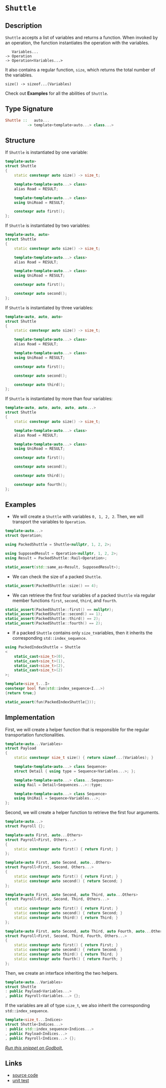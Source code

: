 <!-- Copyright 2024 Feng Mofan
SPDX-License-Identifier: Apache-2.0 -->

# `Shuttle`

## Description

`Shuttle` accepts a list of variables and returns a function.
When invoked by an operation, the function instantiates the operation with the variables.

<pre><code>   Variables...
-> Operation
-> Operation&lt;Variables...&gt;</code></pre>

It also contains a regular function, `size`, which returns the total number of the variables.

<pre><code>size() -> sizeof...(Variables)</code></pre>

Check out **Examples** for all the abilities of `Shuttle`.

## Type Signature

```Haskell
Shuttle ::   auto...
          -> template<template<auto...> class...>
```

## Structure

If `Shuttle` is instantiated by one variable:

```C++
template<auto>
struct Shuttle
{
    static constexpr auto size() -> size_t;

    template<template<auto...> class>
    alias Road = RESULT;

    template<template<auto...> class>
    using UniRoad = RESULT;

    constexpr auto first();
};
```

If `Shuttle` is instantiated by two variables:

```C++
template<auto, auto>
struct Shuttle
{
    static constexpr auto size() -> size_t;

    template<template<auto...> class>
    alias Road = RESULT;

    template<template<auto...> class>
    using UniRoad = RESULT;

    constexpr auto first();

    constexpr auto second();
};
```

If `Shuttle` is instantiated by three variables:

```C++
template<auto, auto, auto>
struct Shuttle
{
    static constexpr auto size() -> size_t;

    template<template<auto...> class>
    alias Road = RESULT;

    template<template<auto...> class>
    using UniRoad = RESULT;

    constexpr auto first();

    constexpr auto second();

    constexpr auto third();
};
```

If `Shuttle` is instantiated by more than four variables:

```C++
template<auto, auto, auto, auto, auto...>
struct Shuttle
{
    static constexpr auto size() -> size_t;

    template<template<auto...> class>
    alias Road = RESULT;

    template<template<auto...> class>
    using UniRoad = RESULT;

    constexpr auto first();

    constexpr auto second();

    constexpr auto third();

    constexpr auto fourth();
};
```

## Examples

- We will create a `Shuttle` with variables `0, 1, 2, 2`.
Then, we will transport the variables to `Operation`.

```C++
template<auto...>
struct Operation;

using PackedShuttle = Shuttle<nullptr, 1, 2, 2>;

using SupposedResult = Operation<nullptr, 1, 2, 2>;
using Result = PackedShuttle::Rail<Operation>;

static_assert(std::same_as<Result, SupposedResult>);
```

- We can check the size of a packed `Shuttle`.

```C++
static_assert(PackedShuttle::size() == 4);
```

- We can retrieve the first four variables of a packed `Shuttle` via regular member functions `first`, `second`, `third`, and `fourth`.

```C++
static_assert(PackedShuttle::first() == nullptr);
static_assert(PackedShuttle::second() == 1);
static_assert(PackedShuttle::third() == 2);
static_assert(PackedShuttle::fourth() == 2);
```

- If a packed `Shuttle` contains only `size_t`variables, then it inherits the corresponding `std::index_sequence`.

```C++
using PackedIndexShuttle = Shuttle
<
    static_cast<size_t>(0),
    static_cast<size_t>(1),
    static_cast<size_t>(2),
    static_cast<size_t>(2)
>;

template<size_t...I>
constexpr bool fun(std::index_sequence<I...>)
{return true;}

static_assert(fun(PackedIndexShuttle{}));
```

## Implementation

First, we will create a helper function that is responsible for the regular transportation functionalities.

```C++
template<auto...Variables>
struct Payload
{
    static constexpr size_t size() { return sizeof...(Variables); }

    template<template<auto...> class Sequence>
    struct Detail { using type = Sequence<Variables...>; };

    template<template<auto...> class...Sequences>
    using Rail = Detail<Sequences...>::type;

    template<template<auto...> class Sequence>
    using UniRail = Sequence<Variables...>;
};
```

Second, we will create a helper function to retrieve the first four arguments.

```C++
template<auto...>
struct Payroll {};

template<auto First, auto...Others>
struct Payroll<First, Others...>
{
    static constexpr auto first() { return First; }
};

template<auto First, auto Second, auto...Others>
struct Payroll<First, Second, Others...>
{
    static constexpr auto first() { return First; }
    static constexpr auto second() { return Second; }
};

template<auto First, auto Second, auto Third, auto...Others>
struct Payroll<First, Second, Third, Others...>
{
    static constexpr auto first() { return First; }
    static constexpr auto second() { return Second; }
    static constexpr auto third() { return Third; }
};

template<auto First, auto Second, auto Third, auto Fourth, auto...Others>
struct Payroll<First, Second, Third, Fourth, Others...>
{
    static constexpr auto first() { return First; }
    static constexpr auto second() { return Second; }
    static constexpr auto third() { return Third; }
    static constexpr auto fourth() { return Fourth; }
};
```

Then, we create an interface inheriting the two helpers.

```C++
template<auto...Variables>
struct Shuttle
: public Payload<Variables...>
, public Payroll<Variables...> {};
```

If the variables are all of type `size_t`, we also inherit the corresponding `std::index_sequence`.

```C++
template<size_t...Indices>
struct Shuttle<Indices...>
: public std::index_sequence<Indices...>
, public Payload<Indices...>
, public Payroll<Indices...> {};
```

[*Run this snippet on Godbolt.*](https://godbolt.org/#z:OYLghAFBqd5QCxAYwPYBMCmBRdBLAF1QCcAaPECAMzwBtMA7AQwFtMQByARg9KtQYEAysib0QXACx8BBAKoBnTAAUAHpwAMvAFYTStJg1DIApACYAQuYukl9ZATwDKjdAGFUtAK4sGe1wAyeAyYAHI%2BAEaYxCAAnADMpAAOqAqETgwe3r56KWmOAkEh4SxRMQm2mPYFDEIETMQEWT5%2BXJXVGXUNBEVhkdFxiQr1jc05bcPdvSVlgwCUtqhexMjsHObxwcjeWADUJvFuyMPoWFQH2CYaAIIbWzuY%2B4dejrSEAJ4XV7c3BJgsSQMfwObiYL1QADooQA1Bp4JgRegKL43YbELwOXbKJjvWioJjob4mADsVhuuwpu0mjmQuzQDGGmFUSWIVLwAC9MAB9AhszkQOb7Um7YiYAjLBh8zCoKhQiEQWHEeGIzAKOYHCxCgAiRPJlL%2BAKBmBBBsBTGBhzBRDlFzpBgUCl2QkwAEcvIxVijrpSqQR0ZitWKmHQhZqvGkjLsCO8ko8Dlqna73QxPYdFcqkTb4pd4pqSTrc7rvfr/maLW5TUaQVbIVDbdsmA65c63R7VV6feHgsBdgAlYO0J4JwP1OgglvJ1YKLPYEAgaOxjVFn2V83Gw6r8s1md2xuOidtjuUruRuQMPD9kPxxOtlPrtzphGZuvZpc3fNvn7XTf37cvy6on6GK8ti7zEJ4g4klYxIFmSX4/tW4K7AAYngxDDKQux/hCADyBAINEyKvoB/ogTi4G0LQIKoehBCYXhBHoTORKkt8PrUngtL0oyzKsjWuw0LRAqhiKYoSihaHDBq2osbBRYIZaSE0RhWFIc69LoJh2EMYRXposBWLkRB1GSXRiYafR%2BGEcx76sXqFIcVxAg8SyqlEAJpnCVBonisQkrKQQ0kfvZvrmpxdLOX8vFuagVKYBpXnCqKvmSupAiErmMm2XJ76/KWVaKe5AVaWp8XpSV7kACoIGhmkxXKOnoXpQGYqBFFUYcxXmeVuzVbVlmMdO/4sXB7H1DSEUMlFrn8YJwyJZqyXiQFQUwWxlKOZNLl8UhSgJYK3lLX53UMBleZrSFm3cdNO3ufhtULT54l9cQZ1Zbca2Frl375WuiFFaZFWxWlp1A71NWvWDyFLI0CBAw1VlNcR1z6a1RmUSZtGYSDdUvXV0PLPhA3WcNtmjRt43hddTIzUhc0EI9R3%2BaZq06pdlNOVNNO3bFe3pYzYnHTjrPrQ5HNbTdMVRhD6ACyl4O1SL7NhZz21S/whMIHLy0w/hSsfTl8G/Vu4Jyo%2BKpEQBKMtbyQgIC8BD0N8IC7EkXiIuFoF4gSILm8%2BEJephbse7SbXGWmcJPqqO5QR%2BX1G4af2HGknI8nKACSp2ce2yOo7b9sEI796Z/gU42dcLvB28tInHOwRYKoXJKLeqZuCX2dDQHyNB%2B71eGbi%2BIZW3Wdl6T1w9yH/ftSC7ej132ChnHcHfAA9AAVBvm9b9vK%2Br1vvXYEIlVCLsW%2B7zc6/b1fm/n1%2Bdwpg8TxHAIqxJAQlvycbv6m2Pee7DhsZiBhQEJ%2BPem8JK0V2NgVQrBASPDPkWE8PZsTIAANaYHQHbB29AhxOgLkXEEDAvCUTfmQXYbRdhmEwmYL48dvhIKdF4JIeQMG9lVMQ3k14AHRGAQwQhxDaCkMwhQqhlDaFwQYWwhQHDcEoPQZg/B4gQCXg6m4bhQCajiKLI5Lke5ogM1riABQrBuSNhBFIjh2MmEsPQBY2ggVszqjoRffeOMoEwMNPAm%2B2iOa6IdPoiAciMFYMLkolOmAvLxALAmSQTjl4uPAXjdxsCcEIO%2BjovRjRAlMDQcExR7AQD00idE3YRCSF%2Bjid8DJ/islBIUdggpfNTrFOvFwSpgEVZ%2BKULUnJ8iQlFznPdV6LSomUPadbTpmSGZ1P6UojWsMRkJjMOMsBG8UK6wQMkzxp9vHfQYXUkuTJZlxlGccokhxRahRpFyUQUlk4cm5A47AEANALEuTo25Di3DhJ5BcCAbTSDvN8Z8kEPynkQGWYC5W1yQX3NTuC5Z5yczxJ%2BoncsYKM5emptFCIqBPACS8AwCAhj65MibkmQ8hx04znVGTJmUZ0TrmgmzL81TukMyoIS7JuT0CHNUGc1iME5hxI4AsWgnAACsvA/AcC0KQVAnA3DWGsFSGGqx9hmHiDwUgBBNCioWKgkAEqNAQjMGYWIAAODQsQJUWoAGzxEkGYYkkg7X6E4JIXgLAJAaA0KQGVcqFUcF4AoEAfrdWytFaQOAsAYCIBAEsAgbs6IUAgGgAEdBoihBMZwVQ9qAC0drJC7GAMgWkUhTW8AwYQEgeB0B6H4IIEQYh2BSBkIIRQKh1CRtILoNoAB3IBSROA8DFZK6Ver5WcBwi8ZNuwZS7DzXawtxbS3lskKa3YEAPAZvoKyDYbTeARq0AsCASB01JEzWQVNF6r0gGAFIKhNB7GEUoBESdERggNHeCO3gn7mDEHeDhCI2h4oRu1emtgggcIMFoD%2BntWAIheGAKCSiobuC8CwCwQwwBxAIbQmBvAAA3VUk6mTxReGsbVwQ/jip7W8CIQDAMeCwJOv0eBvUYdICR4guKlCBmw0YN4Rg9ULCoAYYAChoR4EwP27hMrtWNuEKIcQbalOdrUJOvt%2BgcMoGVZYfQeAIihsgAsVAb8MjofzSceMphLDWDMIGnjSosAmYFO0QjzgICuDGK0UggRgh9FKAMNoeR0gCF87kVI4WGDTH6DECYVRPO1BGE0TwLQ9B2GS10RocXgsJdsKlyLExUt5dmAChQarW1jo4FK/1k6g2LoLUWktZbyEbrMFu3ANb92asPTq0TCwCIEgGO5w1kh4gQgSC6jQTrXW%2BolXa2I7qOCetIN6rVEI7VcDtRay1O2JWSC4BKhIbqA28CDSGsNA3I2nrjWehNs6XjkEoLevd2a2CcAaCwIjxJ81MF3JGLgsQIRcAhHK6tRAXMNtkM21T0h1NKE0z23QVDB1MGHRhmrdXztTo4DOpNLx51UCwsQH7f2AcNiByDsHGgt07svXujV8RllHtE9G89qBd3RBe2mrnjOBjfd%2B/mqnD7YhcD9c%2Bv46E30fq/YB39pB/3fuA6BhwivIOMAIDBuDk7EPIdQ7QdD2qsM4bw3K/AooHDEdIz28jyBKOK5o1USdDGmPvBY2sOV7HOPap43xzAAmzfdnZ%2BJpgknpOyfk4rpTcPW0I9kBp7tcrUc6ZE3ZqwBmGNubMxZ5ynBrMEAylqDPDmnPRBc6R0zHnrdeZ8%2Bl8Y/nTplZC8kaLNRitt/yBkFvBWsu15S90Tv/eag5Z6IFmYrfJijAb356f4/ijxYkAsSryxVjL5WzjhrnBSfk/%2B4DnswPQfg66/gKHzP%2BvHv1aQYbWAYjubo2tjbIPZvEhO8SYkjqzCuqO/Vntl3bBrsr87t4AHtE1k1ec3ss0c0OBvsWsWAFAiNaQiMj8jRhgq0z9a1602hY8VN49215Akdk8dAQBEh0dMdR1N8J1/9p0nteQF04Di0ECkDdgUCQc0DeRt1%2Bcr1md4g5g2dbsOcUBuC91ICRCBgkDmEuQ2CuQODdEyci0%2BA6BpdQ0IB30e1lcFcuNNCgMQMwMNcucoNtdYN4MLdMAkMUMxAjdFdTchMvdMMCNrcSN0MIdVAKM/gndBAXd6MjN3dPc2MlRfdeB/dUhA9/hg8RNBCw8I8ZM5NYwFNeBcCW0JAE8O0iCtNSC09jB9MbBs94Bc8ah0MV5a5S9LBHMLtnM60q93MR8MgXBTpO8AtF98sotu8ItZ9WiYte9MsksB8x9h9ejR9SsJ8l8Ssh8OixjcsRiWiKsqsN86Mt8aCOBd94DEDkDUC1xhhT8esL9%2BCbsT0htMARt78asn8QBzUIR4h4gJVjUjtfUrjiRds/9A1OArtw1BtSBxsQcP8NBgdZsuB4g7UJViQzBDsVt4hqCXjg19jr86MzBISLtXiYThVuNCI6jJAgA%3D%3D%3D)

## Links

- [source code](../../../conceptrodon/shuttle.hpp)
- [unit test](../../../tests/unit/utilities/shuttle.test.hpp)
